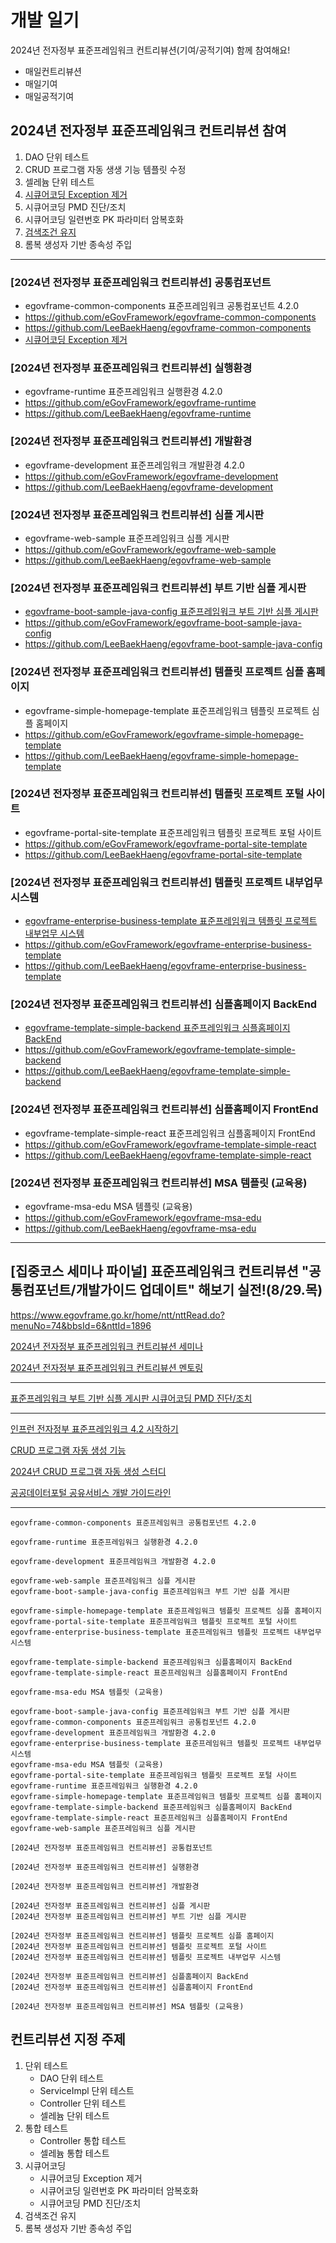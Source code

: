 # 개발 일기

2024년 전자정부 표준프레임워크 컨트리뷰션(기여/공적기여) 함께 참여해요!

- 매일컨트리뷰션
- 매일기여
- 매일공적기여

## 2024년 전자정부 표준프레임워크 컨트리뷰션 참여

1. DAO 단위 테스트
2. CRUD 프로그램 자동 생생 기능 템플릿 수정
3. 셀레늄 단위 테스트
4. [시큐어코딩 Exception 제거](2024/contribution/시큐어코딩%20Exception%20제거.md)
5. 시큐어코딩 PMD 진단/조치
6. 시큐어코딩 일련번호 PK 파라미터 암복호화
7. [검색조건 유지](2024/contribution/%EA%B2%80%EC%83%89%EC%A1%B0%EA%B1%B4%20%EC%9C%A0%EC%A7%80.md)
8. 롬복 생성자 기반 종속성 주입

---

### [2024년 전자정부 표준프레임워크 컨트리뷰션] 공통컴포넌트
- egovframe-common-components 표준프레임워크 공통컴포넌트 4.2.0
- https://github.com/eGovFramework/egovframe-common-components
- https://github.com/LeeBaekHaeng/egovframe-common-components
- [시큐어코딩 Exception 제거](2024/contribution/%EC%8B%9C%ED%81%90%EC%96%B4%EC%BD%94%EB%94%A9%20Exception%20%EC%A0%9C%EA%B1%B0.md)

### [2024년 전자정부 표준프레임워크 컨트리뷰션] 실행환경
- egovframe-runtime 표준프레임워크 실행환경 4.2.0
- https://github.com/eGovFramework/egovframe-runtime
- https://github.com/LeeBaekHaeng/egovframe-runtime

### [2024년 전자정부 표준프레임워크 컨트리뷰션] 개발환경
- egovframe-development 표준프레임워크 개발환경 4.2.0
- https://github.com/eGovFramework/egovframe-development
- https://github.com/LeeBaekHaeng/egovframe-development

### [2024년 전자정부 표준프레임워크 컨트리뷰션] 심플 게시판
- egovframe-web-sample 표준프레임워크 심플 게시판
- https://github.com/eGovFramework/egovframe-web-sample
- https://github.com/LeeBaekHaeng/egovframe-web-sample
### [2024년 전자정부 표준프레임워크 컨트리뷰션] 부트 기반 심플 게시판
- [egovframe-boot-sample-java-config 표준프레임워크 부트 기반 심플 게시판](2024/contribution/egovframe-boot-sample-java-config.md)
- https://github.com/eGovFramework/egovframe-boot-sample-java-config
- https://github.com/LeeBaekHaeng/egovframe-boot-sample-java-config

### [2024년 전자정부 표준프레임워크 컨트리뷰션] 템플릿 프로젝트 심플 홈페이지
- egovframe-simple-homepage-template 표준프레임워크 템플릿 프로젝트 심플 홈페이지
- https://github.com/eGovFramework/egovframe-simple-homepage-template
- https://github.com/LeeBaekHaeng/egovframe-simple-homepage-template
### [2024년 전자정부 표준프레임워크 컨트리뷰션] 템플릿 프로젝트 포털 사이트
- egovframe-portal-site-template 표준프레임워크 템플릿 프로젝트 포털 사이트
- https://github.com/eGovFramework/egovframe-portal-site-template
- https://github.com/LeeBaekHaeng/egovframe-portal-site-template
### [2024년 전자정부 표준프레임워크 컨트리뷰션] 템플릿 프로젝트 내부업무 시스템
- [egovframe-enterprise-business-template 표준프레임워크 템플릿 프로젝트 내부업무 시스템](2024/contribution/egovframe-enterprise-business-template.md)
- https://github.com/eGovFramework/egovframe-enterprise-business-template
- https://github.com/LeeBaekHaeng/egovframe-enterprise-business-template

### [2024년 전자정부 표준프레임워크 컨트리뷰션] 심플홈페이지 BackEnd
- [egovframe-template-simple-backend 표준프레임워크 심플홈페이지 BackEnd](2024/contribution/egovframe-template-simple-backend.md)
- https://github.com/eGovFramework/egovframe-template-simple-backend
- https://github.com/LeeBaekHaeng/egovframe-template-simple-backend
### [2024년 전자정부 표준프레임워크 컨트리뷰션] 심플홈페이지 FrontEnd
- egovframe-template-simple-react 표준프레임워크 심플홈페이지 FrontEnd
- https://github.com/eGovFramework/egovframe-template-simple-react
- https://github.com/LeeBaekHaeng/egovframe-template-simple-react

### [2024년 전자정부 표준프레임워크 컨트리뷰션] MSA 템플릿 (교육용)
- egovframe-msa-edu MSA 템플릿 (교육용)
- https://github.com/eGovFramework/egovframe-msa-edu
- https://github.com/LeeBaekHaeng/egovframe-msa-edu

---

## [집중코스 세미나 파이널] 표준프레임워크 컨트리뷰션 "공통컴포넌트/개발가이드 업데이트" 해보기 실전!(8/29.목)

https://www.egovframe.go.kr/home/ntt/nttRead.do?menuNo=74&bbsId=6&nttId=1896

[2024년 전자정부 표준프레임워크 컨트리뷰션 세미나](2024/contribution/seminar.md)

[2024년 전자정부 표준프레임워크 컨트리뷰션 멘토링](2024/contribution/mentoring.md)

---

[표준프레임워크 부트 기반 심플 게시판 시큐어코딩 PMD 진단/조치](2024/contribution/pmd-egovframe-boot-sample-java-config.md)

---

[인프런 전자정부 표준프레임워크 4.2 시작하기](2024/inflearn/%EC%A0%84%EC%9E%90%EC%A0%95%EB%B6%80%20%ED%91%9C%EC%A4%80%ED%94%84%EB%A0%88%EC%9E%84%EC%9B%8C%ED%81%AC%204.2%20%EC%8B%9C%EC%9E%91%ED%95%98%EA%B8%B0.md)

[CRUD 프로그램 자동 생성 기능](2024/contribution/crud.md)

[2024년 CRUD 프로그램 자동 생성 스터디](2024/study/crud.md)

[공공데이터포털 공유서비스 개발 가이드라인](2024/data.md)

---

```
egovframe-common-components 표준프레임워크 공통컴포넌트 4.2.0

egovframe-runtime 표준프레임워크 실행환경 4.2.0

egovframe-development 표준프레임워크 개발환경 4.2.0

egovframe-web-sample 표준프레임워크 심플 게시판
egovframe-boot-sample-java-config 표준프레임워크 부트 기반 심플 게시판

egovframe-simple-homepage-template 표준프레임워크 템플릿 프로젝트 심플 홈페이지
egovframe-portal-site-template 표준프레임워크 템플릿 프로젝트 포털 사이트
egovframe-enterprise-business-template 표준프레임워크 템플릿 프로젝트 내부업무 시스템

egovframe-template-simple-backend 표준프레임워크 심플홈페이지 BackEnd
egovframe-template-simple-react 표준프레임워크 심플홈페이지 FrontEnd

egovframe-msa-edu MSA 템플릿 (교육용)
```

```
egovframe-boot-sample-java-config 표준프레임워크 부트 기반 심플 게시판
egovframe-common-components 표준프레임워크 공통컴포넌트 4.2.0
egovframe-development 표준프레임워크 개발환경 4.2.0
egovframe-enterprise-business-template 표준프레임워크 템플릿 프로젝트 내부업무 시스템
egovframe-msa-edu MSA 템플릿 (교육용)
egovframe-portal-site-template 표준프레임워크 템플릿 프로젝트 포털 사이트
egovframe-runtime 표준프레임워크 실행환경 4.2.0
egovframe-simple-homepage-template 표준프레임워크 템플릿 프로젝트 심플 홈페이지
egovframe-template-simple-backend 표준프레임워크 심플홈페이지 BackEnd
egovframe-template-simple-react 표준프레임워크 심플홈페이지 FrontEnd
egovframe-web-sample 표준프레임워크 심플 게시판
```

```
[2024년 전자정부 표준프레임워크 컨트리뷰션] 공통컴포넌트

[2024년 전자정부 표준프레임워크 컨트리뷰션] 실행환경

[2024년 전자정부 표준프레임워크 컨트리뷰션] 개발환경

[2024년 전자정부 표준프레임워크 컨트리뷰션] 심플 게시판
[2024년 전자정부 표준프레임워크 컨트리뷰션] 부트 기반 심플 게시판

[2024년 전자정부 표준프레임워크 컨트리뷰션] 템플릿 프로젝트 심플 홈페이지
[2024년 전자정부 표준프레임워크 컨트리뷰션] 템플릿 프로젝트 포털 사이트
[2024년 전자정부 표준프레임워크 컨트리뷰션] 템플릿 프로젝트 내부업무 시스템

[2024년 전자정부 표준프레임워크 컨트리뷰션] 심플홈페이지 BackEnd
[2024년 전자정부 표준프레임워크 컨트리뷰션] 심플홈페이지 FrontEnd

[2024년 전자정부 표준프레임워크 컨트리뷰션] MSA 템플릿 (교육용)
```

## 컨트리뷰션 지정 주제

1. 단위 테스트
   - DAO 단위 테스트
   - ServiceImpl 단위 테스트
   - Controller 단위 테스트
   - 셀레늄 단위 테스트
2. 통합 테스트
   - Controller 통합 테스트
   - 셀레늄 통합 테스트
3. 시큐어코딩
   - 시큐어코딩 Exception 제거
   - 시큐어코딩 일련번호 PK 파라미터 암복호화
   - 시큐어코딩 PMD 진단/조치
4. 검색조건 유지
5. 롬복 생성자 기반 종속성 주입
